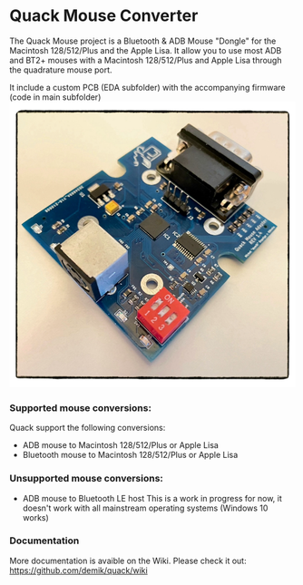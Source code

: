 # Quack Mouse Converter

The Quack Mouse project is a Bluetooth & ADB Mouse "Dongle" for the Macintosh 128/512/Plus and the Apple Lisa. It allow you to use most ADB and BT2+ mouses with a Macintosh 128/512/Plus and Apple Lisa through the quadrature mouse port.

It include a custom PCB (EDA subfolder) with the accompanying firmware (code in main subfolder)
![Board](https://raw.githubusercontent.com/demik/quack/master/Images/board.png)

### Supported mouse conversions:

Quack support the following conversions:
- ADB mouse to Macintosh 128/512/Plus or Apple Lisa
- Bluetooth mouse to Macintosh 128/512/Plus or Apple Lisa

### Unsupported mouse conversions:

- ADB mouse to Bluetooth LE host
This is a work in progress for now, it doesn't work with all mainstream operating systems (Windows 10 works)

### Documentation

More documentation is avaible on the Wiki. Please check it out: https://github.com/demik/quack/wiki
